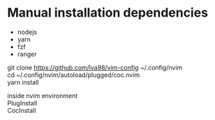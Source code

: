 # Manual installation dependencies
- nodejs
- yarn
- fzf
- ranger

git clone https://github.com/lva98/vim-config ~/.config/nvim\
cd ~/.config/nvim/autoload/plugged/coc.nvim\
yarn install

inside nvim environment\
PlugInstall\
CocInstall
